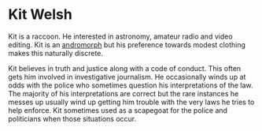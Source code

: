 # Kit Welsh

Kit is a raccoon. He interested in astronomy, amateur radio and video editing. Kit is an [andromorph](../universe/andromorph.md) but his preference towards modest clothing makes this naturally discrete.

Kit believes in truth and justice along with a code of conduct. This often gets him involved in investigative journalism. He occasionally winds up at odds with the police who sometimes question his interpretations of the law. The majority of his interpretations are correct but the rare instances he messes up usually wind up getting him trouble with the very laws he tries to help enforce. Kit sometimes used as a scapegoat for the police and politicians when those situations occur.
